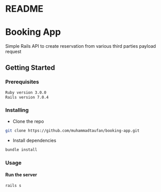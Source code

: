 # README

# Booking App
Simple Rails API to create reservation from various third parties payload request

## Getting Started
### Prerequisites
```sh
Ruby version 3.0.0
Rails version 7.0.4
```

### Installing

- Clone the repo
```sh
git clone https://github.com/muhammadtaufan/booking-app.git
```

- Install dependencies
```sh
bundle install
```

### Usage
#### Run the server

```sh
rails s
```
